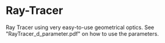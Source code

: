 # Ray-Tracer

Ray Tracer using very easy-to-use geometrical optics. See "RayTracer_d_parameter.pdf" on how to use the parameters. 
